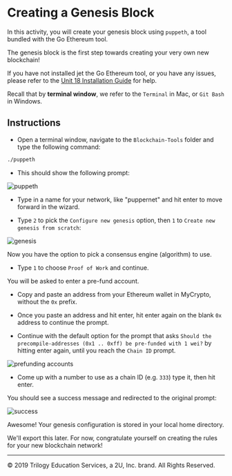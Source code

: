 # Creating a Genesis Block

In this activity, you will create your genesis block using `puppeth`, a tool bundled with the Go Ethereum tool.

The genesis block is the first step towards creating your very own new blockchain!

If you have not installed jet the Go Ethereum tool, or you have any issues, please refer to the [Unit 18 Installation Guide](../../../Supplemental/blockchain-install-guide.md) for help.

Recall that by **terminal window**, we refer to the `Terminal` in Mac, or `Git Bash` in Windows.

## Instructions

* Open a terminal window, navigate to the `Blockchain-Tools` folder and type the following command:

 ```bash
 ./puppeth
 ```

* This should show the following prompt:

 ![puppeth](Images/puppeth.png)

* Type in a name for your network, like "puppernet" and hit enter to move forward in the wizard.

* Type `2` to pick the `Configure new genesis` option, then `1` to `Create new genesis from scratch`:

 ![genesis](Images/puppeth-genesis.png)

Now you have the option to pick a consensus engine (algorithm) to use.

* Type `1` to choose `Proof of Work` and continue.

You will be asked to enter a pre-fund account.

* Copy and paste an address from your Ethereum wallet in MyCrypto, without the `0x` prefix.

* Once you paste an address and hit enter, hit enter again on the blank `0x` address to continue the prompt.

* Continue with the default option for the prompt that asks `Should the precompile-addresses (0x1 .. 0xff) be pre-funded with 1 wei?` by hitting enter again,
 until you reach the `Chain ID` prompt.

 ![prefunding accounts](Images/puppeth-prefund.png)

* Come up with a number to use as a chain ID (e.g. `333`) type it, then hit enter.

You should see a success message and redirected to the original prompt:

![success](Images/puppeth-success.png)

Awesome! Your genesis configuration is stored in your local home directory.

We'll export this later. For now, congratulate yourself on creating the rules for your new blockchain network!

---
© 2019 Trilogy Education Services, a 2U, Inc. brand. All Rights Reserved.

